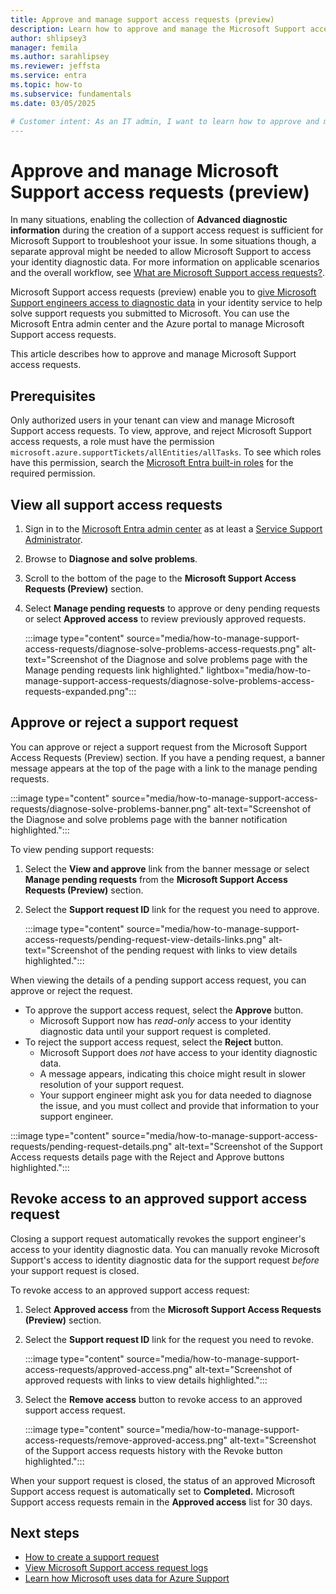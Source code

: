 ```yaml
---
title: Approve and manage support access requests (preview)
description: Learn how to approve and manage the Microsoft Support access requests to Microsoft Entra identity data
author: shlipsey3
manager: femila
ms.author: sarahlipsey
ms.reviewer: jeffsta
ms.service: entra
ms.topic: how-to
ms.subservice: fundamentals
ms.date: 03/05/2025

# Customer intent: As an IT admin, I want to learn how to approve and manage Microsoft Support access requests to Microsoft Entra identity data so that I can troubleshoot issues with Microsoft Support.
---
```


# Approve and manage Microsoft Support access requests (preview)

In many situations, enabling the collection of **Advanced diagnostic information** during the creation of a support access request is sufficient for Microsoft Support to troubleshoot your issue. In some situations though, a separate approval might be needed to allow Microsoft Support to access your identity diagnostic data. For more information on applicable scenarios and the overall workflow, see [What are Microsoft Support access requests?](concept-support-access-requests.md).

Microsoft Support access requests (preview) enable you to [give Microsoft Support engineers access to diagnostic data](concept-support-access-requests.md) in your identity service to help solve support requests you submitted to Microsoft. You can use the Microsoft Entra admin center and the Azure portal to manage Microsoft Support access requests.

This article describes how to approve and manage Microsoft Support access requests.

## Prerequisites

Only authorized users in your tenant can view and manage Microsoft Support access requests. To view, approve, and reject Microsoft Support access requests, a role must have the permission `microsoft.azure.supportTickets/allEntities/allTasks`. To see which roles have this permission, search the [Microsoft Entra built-in roles](~/identity/role-based-access-control/permissions-reference.md) for the required permission.

## View all support access requests

1. Sign in to the [Microsoft Entra admin center](https://entra.microsoft.com) as at least a [Service Support Administrator](~/identity/role-based-access-control/permissions-reference.md#service-support-administrator).

1. Browse to **Diagnose and solve problems**.

1. Scroll to the bottom of the page to the **Microsoft Support Access Requests (Preview)** section.

1. Select **Manage pending requests** to approve or deny pending requests or select **Approved access** to review previously approved requests.

    :::image type="content" source="media/how-to-manage-support-access-requests/diagnose-solve-problems-access-requests.png" alt-text="Screenshot of the Diagnose and solve problems page with the Manage pending requests link highlighted." lightbox="media/how-to-manage-support-access-requests/diagnose-solve-problems-access-requests-expanded.png":::

## Approve or reject a support request

You can approve or reject a support request from the Microsoft Support Access Requests (Preview) section. If you have a pending request, a banner message appears at the top of the page with a link to the manage pending requests.

:::image type="content" source="media/how-to-manage-support-access-requests/diagnose-solve-problems-banner.png" alt-text="Screenshot of the Diagnose and solve problems page with the banner notification highlighted.":::

To view pending support requests:

1. Select the **View and approve** link from the banner message or select **Manage pending requests** from the **Microsoft Support Access Requests (Preview)** section.

1. Select the **Support request ID** link for the request you need to approve.

   :::image type="content" source="media/how-to-manage-support-access-requests/pending-request-view-details-links.png" alt-text="Screenshot of the pending request with links to view details highlighted.":::

When viewing the details of a pending support access request, you can approve or reject the request.

- To approve the support access request, select the **Approve** button.
    - Microsoft Support now has *read-only* access to your identity diagnostic data until your support request is completed.
- To reject the support access request, select the **Reject** button.
    - Microsoft Support does *not* have access to your identity diagnostic data.
    - A message appears, indicating this choice might result in slower resolution of your support request.
    - Your support engineer might ask you for data needed to diagnose the issue, and you must collect and provide that information to your support engineer.

:::image type="content" source="media/how-to-manage-support-access-requests/pending-request-details.png" alt-text="Screenshot of the Support Access requests details page with the Reject and Approve buttons highlighted.":::

## Revoke access to an approved support access request

Closing a support request automatically revokes the support engineer's access to your identity diagnostic data. You can manually revoke Microsoft Support's access to identity diagnostic data for the support request *before* your support request is closed.

To revoke access to an approved support access request:

1. Select **Approved access** from the **Microsoft Support Access Requests (Preview)** section.

1. Select the **Support request ID** link for the request you need to revoke.

   :::image type="content" source="media/how-to-manage-support-access-requests/approved-access.png" alt-text="Screenshot of approved requests with links to view details highlighted.":::

1. Select the **Remove access** button to revoke access to an approved support access request.

    :::image type="content" source="media/how-to-manage-support-access-requests/remove-approved-access.png" alt-text="Screenshot of the Support access requests history with the Revoke button highlighted.":::

When your support request is closed, the status of an approved Microsoft Support access request is automatically set to **Completed.** Microsoft Support access requests remain in the **Approved access** list for 30 days.

## Next steps

- [How to create a support request](how-to-get-support.md)
- [View Microsoft Support access request logs](how-to-view-support-access-request-logs.md)
- [Learn how Microsoft uses data for Azure Support](https://azure.microsoft.com/support/legal/support-diagnostic-information-collection/)
